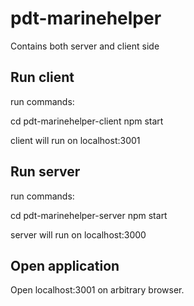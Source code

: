 # pdt-marinehelper

Contains both server and client side

## Run client

run commands:

cd pdt-marinehelper-client
npm start

client will run on localhost:3001

## Run server

run commands:

cd pdt-marinehelper-server
npm start

server will run on localhost:3000


## Open application

Open localhost:3001 on arbitrary browser.

